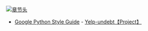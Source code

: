 [![章节头](https://parg.co/UGo)](https://parg.co/b4z) 
  

- [Google Python Style Guide](https://google.github.io/styleguide/pyguide.html?utm_source=tuicool&utm_medium=referral) - [Yelp-undebt【Project】](https://github.com/Yelp/undebt)
